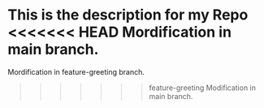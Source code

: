 This is the description for my Repo
<<<<<<< HEAD
Mordification in main branch.
=======
Mordification in feature-greeting branch.
>>>>>>> feature-greeting
Modification in main branch.
